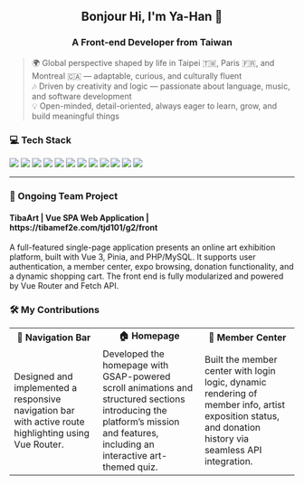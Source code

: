 
<h2 align="center">Bonjour Hi, I'm Ya-Han 👋</h2>

<h3 align="center"> A Front-end Developer from Taiwan</h3>

> 🌍 Global perspective shaped by life in Taipei 🇹🇼, Paris 🇫🇷, and Montreal 🇨🇦 — adaptable, curious, and culturally fluent<br>
> 🎶 Driven by creativity and logic — passionate about language, music, and software development<br>
> 💡 Open-minded, detail-oriented, always eager to learn, grow, and build meaningful things<br>

<h3>💻 Tech Stack</h3>
<p>
  <img src="https://img.shields.io/badge/Vue.js-35495E?logo=vuedotjs&logoColor=4FC08D" />
  <img src="https://img.shields.io/badge/Vite-646CFF?logo=vite&logoColor=white" />
  <img src="https://img.shields.io/badge/Pinia-FFD700?logo=pinia&logoColor=white" />
  <img src="https://img.shields.io/badge/HTML5-E34F26?logo=html5&logoColor=white" />
  <img src="https://img.shields.io/badge/CSS3-1572B6?logo=css3&logoColor=white" />
  <img src="https://img.shields.io/badge/SCSS-CC6699?logo=sass&logoColor=white" />
  <img src="https://img.shields.io/badge/JavaScript-F7DF1E?logo=javascript&logoColor=black" />
  <img src="https://img.shields.io/badge/GSAP-88CE02?logo=greensock&logoColor=white" />
  <img src="https://img.shields.io/badge/PHP-777BB4?logo=php&logoColor=white" />
  <img src="https://img.shields.io/badge/MySQL-4479A1?logo=mysql&logoColor=white" />
  <img src="https://img.shields.io/badge/Git-2F3136?logo=git&logoColor=orange" />
  <img src="https://img.shields.io/badge/Figma-F24E1E?logo=figma&logoColor=white" />
</p>

---

<h3>🎯 Ongoing Team Project</h3>
<h4>TibaArt | Vue SPA Web Application | https://tibamef2e.com/tjd101/g2/front</h4>
<p>A full-featured single-page application presents an online art exhibition platform, built with Vue 3, Pinia, and PHP/MySQL. It supports user authentication, a member center, expo browsing, donation functionality, and a dynamic shopping cart. The front end is fully modularized and powered by Vue Router and Fetch API.</p>

<h3>🛠️ My Contributions</h3>

<table>
  <tr>
    <td align="center"><strong>🔗 Navigation Bar</strong></td>
    <td align="center"><strong>🏠 Homepage</strong></td>
    <td align="center"><strong>👤 Member Center</strong></td>
  </tr>
  <tr>
    <td>
      Designed and implemented a responsive navigation bar with active route highlighting using Vue Router.
    </td>
    <td>
      Developed the homepage with GSAP-powered scroll animations and structured sections introducing the platform’s mission and features, including an interactive art-themed quiz.
    </td>
    <td>
      Built the member center with login logic, dynamic rendering of member info, artist exposition status, and donation history via seamless API integration.
    </td>
  </tr>
</table>




<!--
**yahanccc/yahanccc** is a ✨ _special_ ✨ repository because its `README.md` (this file) appears on your GitHub profile.

Here are some ideas to get you started:



- 🔭 I’m currently working on ...
- 🌱 I’m currently learning ...
- 👯 I’m looking to collaborate on ...
- 🤔 I’m looking for help with ...
- 💬 Ask me about ...
- 📫 How to reach me: ...
- 😄 Pronouns: ...
- ⚡ Fun fact: ...


![Vue.js](https://img.shields.io/badge/Vue.js-35495E?logo=vuedotjs&logoColor=4FC08D)
The core front-end framework for building component-based, reactive user interfaces.<br>
![Vite](https://img.shields.io/badge/Vite-646CFF?logo=vite&logoColor=white)
A lightning-fast development build tool that ensures efficient bundling and hot module replacement.<br>
![Pinia](https://img.shields.io/badge/Pinia-FFD700?logo=pinia&logoColor=white)
Lightweight state management to handle global user state, shopping cart, and login sessions.<br>
![HTML5](https://img.shields.io/badge/HTML5-E34F26?logo=html5&logoColor=white)
![CSS3](https://img.shields.io/badge/CSS3-1572B6?logo=css3&logoColor=white)
![SCSS](https://img.shields.io/badge/SCSS-CC6699?logo=sass&logoColor=white)
Used to build responsive layouts with a structured and maintainable style system.<br>
![JavaScript](https://img.shields.io/badge/JavaScript-F7DF1E?logo=javascript&logoColor=black)
Provides interactivity, form validation, and front-end/back-end communication via the Fetch API.<br>
![PHP](https://img.shields.io/badge/PHP-777BB4?logo=php&logoColor=white)
![MySQL](https://img.shields.io/badge/MySQL-4479A1?logo=mysql&logoColor=white)
Power the backend, including data handling for authentication, sponsorship, member orders, and file uploads.<br>
![GSAP](https://img.shields.io/badge/GSAP-88CE02?logo=greensock&logoColor=white)
Enables smooth, performance-optimized animations on the homepage.<br>
![Git](https://img.shields.io/badge/Git-2F3136?logo=git&logoColor=orange)
Used for version control with a feature-branch workflow and collaboration via GitHub.<br>
![Figma](https://img.shields.io/badge/Figma-F24E1E?logo=figma&logoColor=white)
For wireframing, prototyping, and refining UI/UX layouts prior to development.<br>


-->
